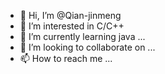 - 👋 Hi, I’m @Qian-jinmeng
- 👀 I’m interested in C/C++
- 🌱 I’m currently learning java ...
- 💞️ I’m looking to collaborate on ...
- 📫 How to reach me ...

<!---
Qian-jinmeng/Qian-jinmeng is a ✨ special ✨ repository because its `README.md` (this file) appears on your GitHub profile.
You can click the Preview link to take a look at your changes.
--->

